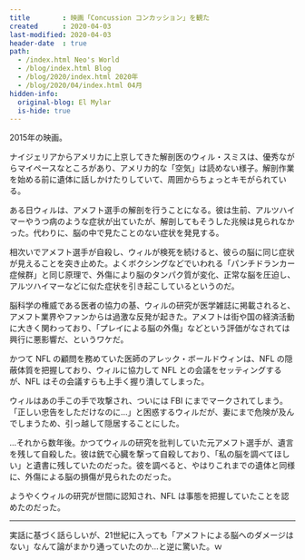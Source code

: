 ```yaml
---
title        : 映画「Concussion コンカッション」を観た
created      : 2020-04-03
last-modified: 2020-04-03
header-date  : true
path:
  - /index.html Neo's World
  - /blog/index.html Blog
  - /blog/2020/index.html 2020年
  - /blog/2020/04/index.html 04月
hidden-info:
  original-blog: El Mylar
  is-hide: true
---
```


2015年の映画。

ナイジェリアからアメリカに上京してきた解剖医のウィル・スミスは、優秀ながらマイペースなところがあり、アメリカ的な「空気」は読めない様子。解剖作業を始める前に遺体に話しかけたりしていて、周囲からちょっとキモがられている。

ある日ウィルは、アメフト選手の解剖を行うことになる。彼は生前、アルツハイマーやうつ病のような症状が出ていたが、解剖してもそうした兆候は見られなかった。代わりに、脳の中で見たことのない症状を発見する。

相次いでアメフト選手が自殺し、ウィルが検死を続けると、彼らの脳に同じ症状が見えることを突き止めた。よくボクシングなどでいわれる「パンチドランカー症候群」と同じ原理で、外傷により脳のタンパク質が変化、正常な脳を圧迫し、アルツハイマーなどに似た症状を引き起こしているというのだ。

脳科学の権威である医者の協力の基、ウィルの研究が医学雑誌に掲載されると、アメフト業界やファンからは過激な反発が起きた。アメフトは街や国の経済活動に大きく関わっており、「プレイによる脳の外傷」などという評価がなされては興行に悪影響だ、というワケだ。

かつて NFL の顧問を務めていた医師のアレック・ボールドウィンは、NFL の隠蔽体質を把握しており、ウィルに協力して NFL との会議をセッティングするが、NFL はその会議すらも上手く握り潰してしまった。

ウィルはあの手この手で攻撃され、ついには FBI にまでマークされてしまう。「正しい忠告をしただけなのに…」と困惑するウィルだが、妻にまで危険が及んでしまうため、引っ越して隠居することにした。

…それから数年後。かつてウィルの研究を批判していた元アメフト選手が、遺言を残して自殺した。彼は銃で心臓を撃って自殺しており、「私の脳を調べてほしい」と遺書に残していたのだった。彼を調べると、やはりこれまでの遺体と同様に、外傷による脳の損傷が見られたのだった。

ようやくウィルの研究が世間に認知され、NFL は事態を把握していたことを認めたのだった。

---

実話に基づく話らしいが、21世紀に入っても「アメフトによる脳へのダメージはない」なんて論がまかり通っていたのか…と逆に驚いた。ｗ
